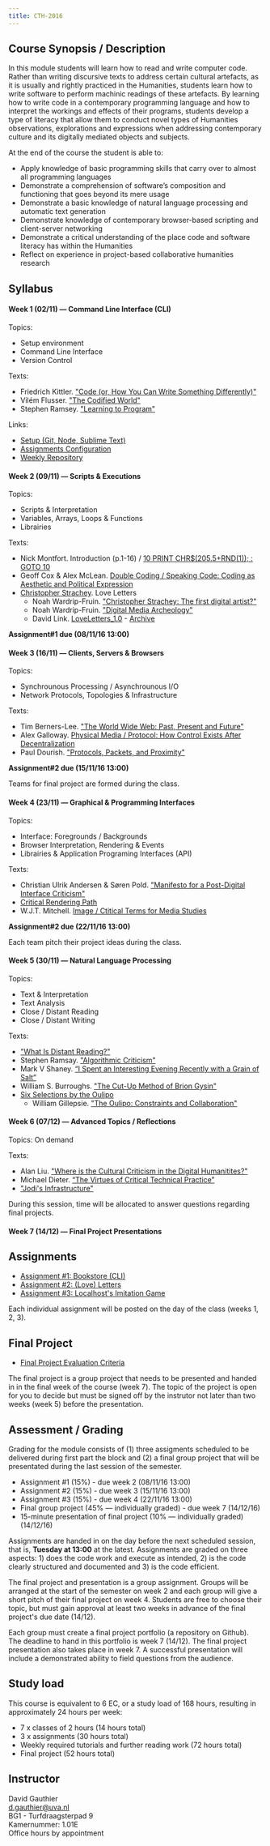 ```yaml
---
title: CTH-2016
---
```


## Course Synopsis / Description

In this module students will learn how to read and write computer code. Rather than writing discursive texts to address certain cultural artefacts, as it is usually and rightly practiced in the Humanities, students learn how to write software to perform machinic readings of these artefacts. By learning how to write code in a contemporary programming language and how to interpret the workings and effects of their programs, students develop a type of literacy that allow them to conduct novel types of Humanities observations, explorations and expressions when addressing contemporary culture and its digitally mediated objects and subjects. 

At the end of the course the student is able to:

* Apply knowledge of basic programming skills that carry over to almost all programming languages
* Demonstrate a comprehension of software’s composition and functioning that goes beyond its mere usage
* Demonstrate a basic knowledge of natural language processing and automatic text generation
* Demonstrate knowledge of contemporary browser-based scripting and client-server networking
* Demonstrate a critical understanding of the place code and software literacy has within the Humanities
* Reflect on experience in project-based collaborative humanities research

## Syllabus

#### Week 1 (02/11) — Command Line Interface (CLI)

Topics: 

* Setup environment
* Command Line Interface
* Version Control

Texts:

* Friedrich Kittler. ["Code (or, How You Can Write Something Differently)"](./texts/kittler-code.pdf)
* Vilém Flusser. ["The Codified World"](./texts/Flusser-The_Codified_World.pdf)
* Stephen Ramsey. ["Learning to Program"](http://stephenramsay.us/2012/06/10/learning-to-program/)

Links:

* [Setup (Git, Node, Sublime Text)](./setup.html)
* [Assignments Configuration](./assignments-conf.html)
* [Weekly Repository](https://github.com/gauthiier/cth2016)

#### Week 2 (09/11) — Scripts & Executions

Topics:

* Scripts & Interpretation
* Variables, Arrays, Loops & Functions
* Librairies

Texts:

* Nick Montfort. Introduction (p.1-16) / [10 PRINT CHR$(205.5+RND(1)); : GOTO 10](./texts/10_PRINT_121114.pdf)
* Geoff Cox & Alex McLean. [Double Coding / Speaking Code: Coding as Aesthetic and Political Expression](./texts/CoxMcLean-Double_Coding.pdf)
* [Christopher Strachey](http://rhizome.org/editorial/2013/apr/9/queer-history-computing-part-three/#_edn4). Love Letters
	* Noah Wardrip-Fruin. ["Christopher Strachey: The first digital artist?"](https://grandtextauto.soe.ucsc.edu/2005/08/01/christopher-strachey-first-digital-artist/)
	* Noah Wardrip-Fruin. ["Digital Media Archeology"](./texts/noah-wardripfruin-DigitalMediaArchaeology.pdf)	
	* David Link. [LoveLetters_1.0](http://www.alpha60.de/art/love_letters/) - [Archive](http://www.alpha60.de/art/love_letters/archive/muc/)	

__Assignment#1 due (08/11/16 13:00)__

#### Week 3 (16/11) — Clients, Servers & Browsers

Topics:

* Synchrounous Processing / Asynchrounous I/O
* Network Protocols, Topologies & Infrastructure

Texts:

* Tim Berners-Lee. ["The World Wide Web: Past, Present and Future"](https://www.w3.org/People/Berners-Lee/1996/ppf.html)
* Alex Galloway. [Physical Media / Protocol: How Control Exists After Decentralization](./texts/Galloway-Phy.pdf)
* Paul Dourish. ["Protocols, Packets, and Proximity"](./texts/Dourish-PPP.pdf)

__Assignment#2 due (15/11/16 13:00)__

Teams for final project are formed during the class.

#### Week 4 (23/11) — Graphical & Programming Interfaces

Topics:

* Interface: Foregrounds / Backgrounds
* Browser Interpretation, Rendering & Events
* Librairies & Application Programing Interfaces (API)

Texts:

*  Christian Ulrik Andersen & Søren Pold. ["Manifesto for a Post-Digital Interface Criticism"](http://mediacommons.futureofthebook.org/tne/pieces/manifesto-post-digital-interface-criticism)
* [Critical Rendering Path](https://developers.google.com/web/fundamentals/performance/critical-rendering-path/)
* W.J.T. Mitchell. [Image / Ctitical Terms for Media Studies](./texts/Mitchell-Image.pdf)

__Assignment#2 due (22/11/16 13:00)__

Each team pitch their project ideas during the class.

#### Week 5 (30/11) — Natural Language Processing

Topics:

* Text & Interpretation
* Text Analysis
* Close / Distant Reading
* Close / Distant Writing

Texts:

* ["What Is Distant Reading?"](http://www.nytimes.com/2011/06/26/books/review/the-mechanic-muse-what-is-distant-reading.html)
* Stephen Ramsay. ["Algorithmic Criticism"](http://www.digitalhumanities.org/companion/view?docId=blackwell/9781405148641/9781405148641.xml&chunk.id=ss1-6-7)
* Mark V Shaney. [“I Spent an Interesting Evening Recently with a Grain of Salt”](http://glenda.cat-v.org/friends/mark-v-shaney/grain-of-salt)
* William S. Burroughs. ["The Cut-Up Method of Brion Gysin"](http://www.ubu.com/papers/burroughs_gysin.html)
	<!-- Script/Program: [cutup.py](https://github.com/rossgoodwin/cutup) -->
* [Six Selections by the Oulipo](./texts/six-oulipo.pdf)
	* William Gillepsie. ["The Oulipo: Constraints and Collaboration"](http://archive.is/E5wXK#selection-219.0-219.41) 

#### Week 6 (07/12) — Advanced Topics / Reflections

Topics: On demand

Texts:

* Alan Liu. ["Where is the Cultural Criticism in the Digital Humanitites?"](http://dhdebates.gc.cuny.edu/debates/text/20)
* Michael Dieter. [“The Virtues of Critical Technical Practice”](./texts/Dieter-CTP.pdf)
* ["Jodi's Infrastructure"](http://www.e-flux.com/journal/74/59810/jodi-s-infrastructure/)

During this session, time will be allocated to answer questions regarding final projects.

#### Week 7 (14/12) — Final Project Presentations


## Assignments

* [Assignment #1: Bookstore (CLI)](./assignments.html)
* [Assignment #2: (Love) Letters](./assignments.html)
* [Assignment #3: Localhost's Imitation Game](./assignments.html)

Each individual assignment will be posted on the day of the class (weeks 1, 2, 3).

## Final Project

* [Final Project Evaluation Criteria](./final_project.html)

The final project is a group project that needs to be presented and handed in in the final week of the course (week 7). The topic of the project is open for you to decide but must be signed off by the instrutor not later than two weeks (week 5) before the presentation.

## Assessment / Grading

Grading for the module consists of (1) three assigments scheduled to be delivered during first part the block and (2) a final group project that will be presentated during the last session of the semester. 

* Assignment #1 (15%) - due week 2 (08/11/16 13:00)
* Assignment #2 (15%) - due week 3 (15/11/16 13:00)
* Assignment #3 (15%) - due week 4 (22/11/16 13:00)
* Final group project (45% — individually graded) - due week 7 (14/12/16)
* 15-minute presentation of final project (10% — individually graded) (14/12/16)

Assignments are handed in on the day before the next scheduled session, that is, __Tuesday at 13:00__ at the latest. Assignments are graded on three aspects: 1) does the code work and execute as intended, 2) is the code clearly structured and documented and 3) is the code efficient.

The final project and presentation is a group assignment. Groups will be arranged at the start of the semester on week 2 and each group will give a short pitch of their final project on week 4. Students are free to choose their topic, but must gain approval at least two weeks in advance of the final project's due date (14/12).

Each group must create a final project portfolio (a repository on Github). The deadline to hand in this portfolio is week 7 (14/12). The final project presentation also takes place in week 7. A successful presentation will include a demonstrated ability to field questions from the audience.

## Study load

This course is equivalent to 6 EC, or a study load of 168 hours, resulting in approximately 24 hours per week:

* 7 x classes of 2 hours (14 hours total)
* 3 x assignments (30 hours total)
* Weekly required tutorials and further reading work (72 hours total)
* Final project (52 hours total)

## Instructor

David Gauthier  
d.gauthier@uva.nl  
BG1 - Turfdraagsterpad 9  
Kamernummer: 1.01E  
Office hours by appointment  



